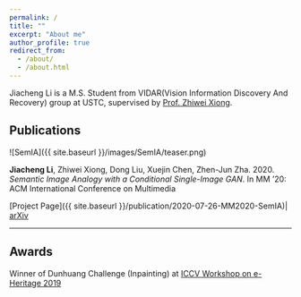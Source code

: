 ```yaml
---
permalink: /
title: ""
excerpt: "About me"
author_profile: true
redirect_from: 
  - /about/
  - /about.html
---
```



Jiacheng Li is a M.S. Student from VIDAR(Vision Information Discovery And Recovery) group at USTC, supervised by [Prof. Zhiwei Xiong](http://staff.ustc.edu.cn/~zwxiong/).

## Publications


![SemIA]({{ site.baseurl }}/images/SemIA/teaser.png)

**Jiacheng Li**, Zhiwei Xiong, Dong Liu, Xuejin Chen, Zhen-Jun Zha. 2020. *Semantic Image Analogy with a Conditional Single-Image GAN*. In MM ’20: ACM International Conference on Multimedia

[Project Page]({{ site.baseurl }}/publication/2020-07-26-MM2020-SemIA)|
[arXiv]()


---


## Awards

Winner of Dunhuang Challenge (Inpainting) at [ICCV Workshop on e-Heritage 2019](https://www.cvl.iis.u-tokyo.ac.jp/e-Heritage2019/)